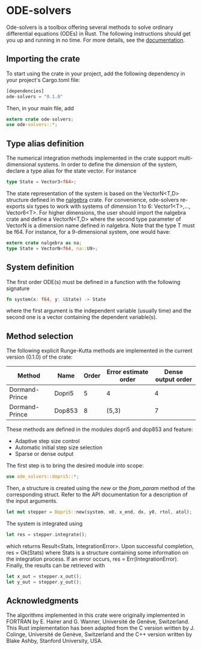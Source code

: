 # ODE-solvers

Ode-solvers is a toolbox offering several methods to solve ordinary differential equations (ODEs) in Rust. The following instructions should get you up and running in no time. For more details, see the [documentation](https://srenevey.github.io/ode-solvers/).



## Importing the crate

To start using the crate in your project, add the following dependency in your project's Cargo.toml file:

```rust
[dependencies]
ode-solvers = "0.1.0"
```

Then, in your main file, add

```rust
extern crate ode-solvers;
use ode-solvers::*;
```



## Type alias definition

The numerical integration methods implemented in the crate support multi-dimensional systems. In order to define the dimension of the system, declare a type alias for the state vector. For instance

```rust
type State = Vector3<f64>;
```

The state representation of the system is based on the VectorN&lt;T,D&gt; structure defined in the [nalgebra](http://nalgebra.org/) crate. For convenience, ode-solvers re-exports six types to work with systems of dimension 1 to 6: Vector1&lt;T&gt;,..., Vector6&lt;T&gt;. For higher dimensions, the user should import the nalgebra crate and define a VectorN&lt;T,D&gt;  where the second type parameter of VectorN is a dimension name defined in nalgebra. Note that the type T must be f64. For instance, for a 9-dimensional system, one would have:

```rust
extern crate nalgebra as na;
type State = VectorN<f64, na::U9>;
```



## System definition

The first order ODE(s) must be defined in a function with the following signature

```rust
fn system(x: f64, y: &State) -> State
```

where the first argument is the independent variable (usually time) and the second one is a vector containing the dependent variable(s).



## Method selection

The following explicit Runge-Kutta methods are implemented in the current version (0.1.0) of the crate:

| Method         | Name   | Order | Error estimate order | Dense output order |
| -------------- | ------ | ----- | -------------------- | ------------------ |
| Dormand-Prince | Dopri5 | 5     | 4                    | 4                  |
| Dormand-Prince | Dop853 | 8     | (5,3)                | 7                  |

These methods are defined in the modules dopri5 and dop853 and feature: 

- Adaptive step size control
- Automatic initial step size selection
- Sparse or dense output

The first step is to bring the desired module into scope:

```rust
use ode_solvers::dopri5::*;
```

Then, a structure is created using the *new* or the *from_param* method of the corresponding struct. Refer to the API documentation for a description of the input arguments.

```rust
let mut stepper = Dopri5::new(system, x0, x_end, dx, y0, rtol, atol);
```

The system is integrated using

```rust
let res = stepper.integrate();
```

which returns Result&lt;Stats, IntegrationError&gt;. Upon successful completion, res = Ok(Stats) where Stats is a structure containing some information on the integration process. If an error occurs, res = Err(IntegrationError). Finally, the results can be retrieved with

```rust
let x_out = stepper.x_out();
let y_out = stepper.y_out();
```



## Acknowledgments

The algorithms implemented in this crate were originally implemented in FORTRAN by E. Hairer and G. Wanner, Université de Genève, Switzerland. This Rust implementation has been adapted from the C version written by J. Colinge, Université de Genève, Switzerland and the C++ version written by Blake Ashby, Stanford University, USA.